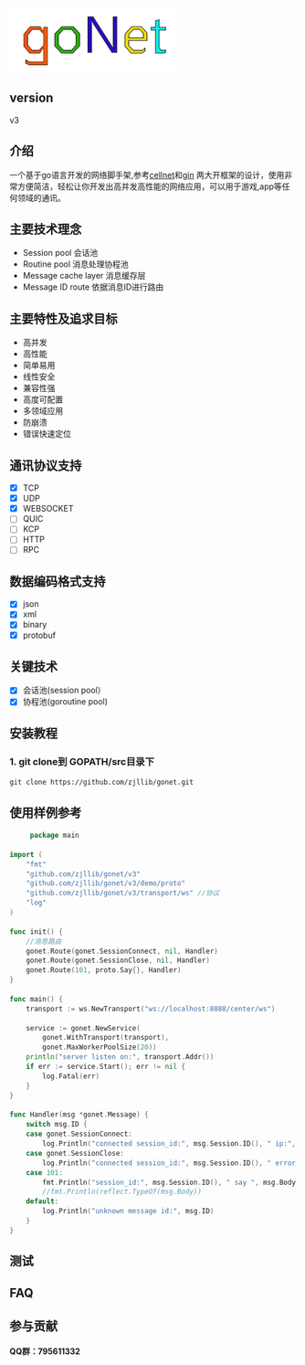 
![gonetlogo](docs/logo.jpg)
## version
 v3
 
## 介绍
一个基于go语言开发的网络脚手架,参考[cellnet](https://github.com/davyxu/cellnet)和[gin](https://github.com/gin-gonic/gin) 两大开框架的设计，使用非常方便简洁，轻松让你开发出高并发高性能的网络应用，可以用于游戏,app等任何领域的通讯。

## 主要技术理念
- Session pool 会话池
- Routine pool  消息处理协程池
- Message cache layer 消息缓存层
- Message ID route 依据消息ID进行路由


## 主要特性及追求目标
- 高并发
- 高性能
- 简单易用
- 线性安全
- 兼容性强
- 高度可配置
- 多领域应用
- 防崩溃
- 错误快速定位

## 通讯协议支持
- [x] TCP
- [x] UDP
- [x] WEBSOCKET
- [ ] QUIC
- [ ] KCP
- [ ] HTTP
- [ ] RPC
## 数据编码格式支持
- [x] json
- [x] xml
- [x] binary
- [x] protobuf

## 关键技术
- [x] 会话池(session pool）
- [x] 协程池(goroutine pool)

## 安装教程
### **1.** git clone到 GOPATH/src目录下

```
git clone https://github.com/zjllib/gonet.git
```

## 使用样例参考
```go
     package main

import (
	"fmt"
	"github.com/zjllib/gonet/v3"
	"github.com/zjllib/gonet/v3/demo/proto"
	"github.com/zjllib/gonet/v3/transport/ws" //协议
	"log"
)

func init() {
	//消息路由
	gonet.Route(gonet.SessionConnect, nil, Handler)
	gonet.Route(gonet.SessionClose, nil, Handler)
	gonet.Route(101, proto.Say{}, Handler)
}

func main() {
	transport := ws.NewTransport("ws://localhost:8088/center/ws")

	service := gonet.NewService(
		gonet.WithTransport(transport),
		gonet.MaxWorkerPoolSize(20))
	println("server listen on:", transport.Addr())
	if err := service.Start(); err != nil {
		log.Fatal(err)
	}
}

func Handler(msg *gonet.Message) {
	switch msg.ID {
	case gonet.SessionConnect:
		log.Println("connected session_id:", msg.Session.ID(), " ip:", msg.Session.RemoteAddr().String())
	case gonet.SessionClose:
		log.Println("connected session_id:", msg.Session.ID(), " error:", msg.Body)
	case 101:
		fmt.Println("session_id:", msg.Session.ID(), " say ", msg.Body.(*proto.Say).Content)
		//fmt.Println(reflect.TypeOf(msg.Body))
	default:
		log.Println("unknown message id:", msg.ID)
	}
}


```


## 测试
## FAQ
## 参与贡献
#### QQ群：795611332

